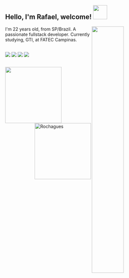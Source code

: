 ## Hello, I'm Rafael, welcome! <img src="https://media.tenor.com/63kkyhEv-68AAAAi/cat-kitty.gif" width="45"/>

<img src="https://static.wixstatic.com/media/b6f029_7e0b3165d4d9458ca93f7d9be9cd8e95~mv2.gif" width="45%" align="right"/>


I'm 22 years old, from SP/Brazil. A passionate fullstack developer. Currently studying, GTI, at FATEC Campinas.

<br/>

<div> 
  <a href="https://www.instagram.com/rochagues/" target="_blank"><img src="https://img.shields.io/badge/-Instagram-%23E4405F?style=for-the-badge&logo=instagram&logoColor=white" target="_blank"></a>
  <a href = "mailto:rafaelrochagues@gmail.com"><img src="https://img.shields.io/badge/Gmail-D14836?style=for-the-badge&logo=gmail&logoColor=white" target="_blank"></a>
  <a href="https://www.linkedin.com/in/rafael-rodrigues-52473616a/" target="_blank"><img src="https://img.shields.io/badge/-LinkedIn-%230077B5?style=for-the-badge&logo=linkedin&logoColor=white" target="_blank"></a>
  <a href="https://account.xbox.com/pt-BR/Profile?xr=mebarnav" target="_blank"><img src="https://img.shields.io/badge/Xbox-107C10?style=for-the-badge&logo=xbox&logoColor=white" target="_blank"></a> 
 </div>
  
##
<div>
  <a href="https://github.com/Rochagues">
   <img height="180em" src="https://github-readme-stats.vercel.app/api?username=Rochagues&show_icons=true&theme=vision-friendly-dark&include_all_commits=true&count_private=true">
   <img height="180em" align="right" alt="Rochagues" src="https://c.tenor.com/i3pR9emucLgAAAAC/what-dog.gif">
</div>
